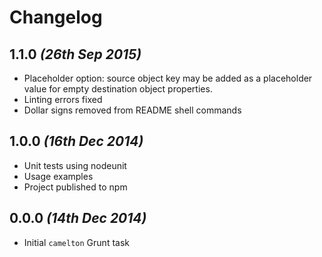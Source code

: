 Changelog
=========

## 1.1.0 _(26th Sep 2015)_
* Placeholder option: source object key may be added as a placeholder value for
  empty destination object properties.
* Linting errors fixed
* Dollar signs removed from README shell commands

## 1.0.0 _(16th Dec 2014)_
* Unit tests using nodeunit
* Usage examples
* Project published to npm

## 0.0.0 _(14th Dec 2014)_
* Initial `camelton` Grunt task
